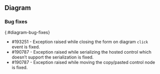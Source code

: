 ## Diagram

### Bug fixes
{:#diagram-bug-fixes}

* \#193251 - Exception raised while closing the form on diagram `click` event is fixed.
* \#190787 - Exception raised while serializing the hosted control which doesn’t support the serialization is fixed.
* \#190787 - Exception raised while moving the copy/pasted control node is fixed.